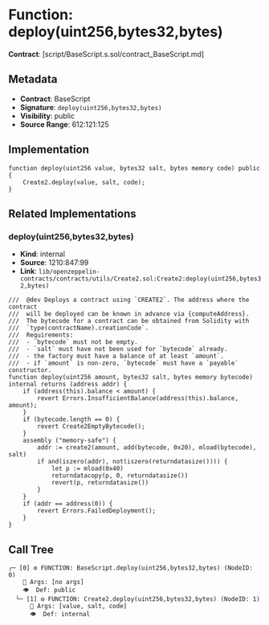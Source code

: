 # Function: deploy(uint256,bytes32,bytes)

**Contract**: [script/BaseScript.s.sol/contract_BaseScript.md]

## Metadata

- **Contract**: BaseScript
- **Signature**: `deploy(uint256,bytes32,bytes)`
- **Visibility**: public
- **Source Range**: 612:121:125

## Implementation

```solidity
function deploy(uint256 value, bytes32 salt, bytes memory code) public {
    Create2.deploy(value, salt, code);
}
```

## Related Implementations

### deploy(uint256,bytes32,bytes)

- **Kind**: internal
- **Source**: 1210:847:99
- **Link**: `lib/openzeppelin-contracts/contracts/utils/Create2.sol:Create2:deploy(uint256,bytes32,bytes)`

```solidity
///  @dev Deploys a contract using `CREATE2`. The address where the contract
///  will be deployed can be known in advance via {computeAddress}.
///  The bytecode for a contract can be obtained from Solidity with
///  `type(contractName).creationCode`.
///  Requirements:
///  - `bytecode` must not be empty.
///  - `salt` must have not been used for `bytecode` already.
///  - the factory must have a balance of at least `amount`.
///  - if `amount` is non-zero, `bytecode` must have a `payable` constructor.
function deploy(uint256 amount, bytes32 salt, bytes memory bytecode) internal returns (address addr) {
    if (address(this).balance < amount) {
        revert Errors.InsufficientBalance(address(this).balance, amount);
    }
    if (bytecode.length == 0) {
        revert Create2EmptyBytecode();
    }
    assembly ("memory-safe") {
        addr := create2(amount, add(bytecode, 0x20), mload(bytecode), salt)
        if and(iszero(addr), not(iszero(returndatasize()))) {
            let p := mload(0x40)
            returndatacopy(p, 0, returndatasize())
            revert(p, returndatasize())
        }
    }
    if (addr == address(0)) {
        revert Errors.FailedDeployment();
    }
}
```

## Call Tree

```
┌─ [0] ⚙️ FUNCTION: BaseScript.deploy(uint256,bytes32,bytes) (NodeID: 0)
    💬 Args: [no args]
    👁️  Def: public
  └─ [1] ⚙️ FUNCTION: Create2.deploy(uint256,bytes32,bytes) (NodeID: 1)
      💬 Args: [value, salt, code]
      👁️  Def: internal
```
